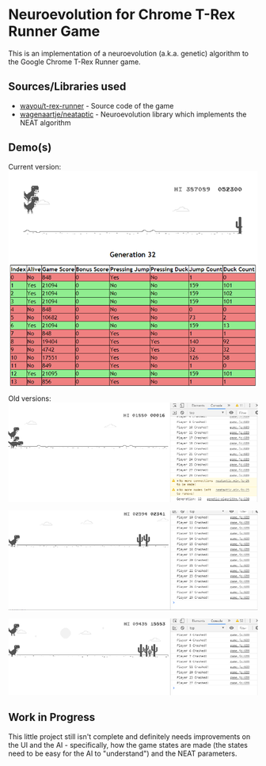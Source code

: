# Neuroevolution for Chrome T-Rex Runner Game
This is an implementation of a neuroevolution (a.k.a. genetic) algorithm to the Google Chrome T-Rex Runner game.

## Sources/Libraries used
 - [wayou/t-rex-runner](https://github.com/wayou/t-rex-runner) - Source code of the game
 - [wagenaartje/neataptic](https://github.com/wagenaartje/neataptic) - Neuroevolution library which implements the NEAT algorithm


## Demo(s)
Current version:
![](demo4.gif)

Old versions:
![](demo.gif)

![](demo2.gif)

![](demo3.gif)

## Work in Progress
This little project still isn't complete and definitely needs improvements on the UI and the AI - specifically, how the game states are made (the states need to be easy for the AI to "understand") and the NEAT parameters.
